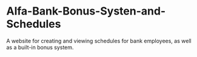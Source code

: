 # Alfa-Bank-Bonus-Systen-and-Schedules
A website for creating and viewing schedules for bank employees, as well as a built-in bonus system.
